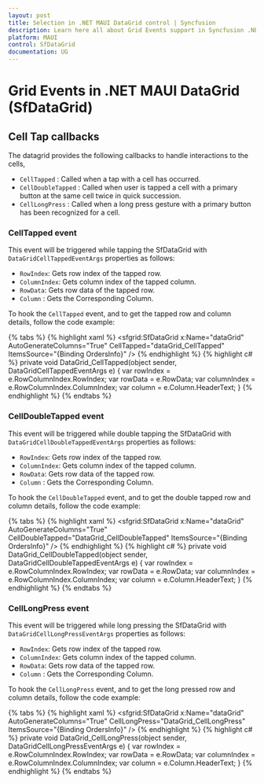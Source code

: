 ```yaml
---
layout: post
title: Selection in .NET MAUI DataGrid control | Syncfusion
description: Learn here all about Grid Events support in Syncfusion .NET MAUI DataGrid (SfDataGrid) control and more.
platform: MAUI
control: SfDataGrid
documentation: UG
---
```


# Grid Events in .NET MAUI DataGrid (SfDataGrid)

## Cell Tap callbacks

The datagrid provides the following callbacks to handle interactions to the cells,

* `CellTapped` : Called when a tap with a cell has occurred.
* `CellDoubleTapped` : Called when user is tapped a cell with a primary button at the same cell twice in quick succession.
* `CellLongPress` : Called when a long press gesture with a primary button has been recognized for a cell. 

### CellTapped event

This event will be triggered while tapping the SfDataGrid with `DataGridCellTappedEventArgs` properties as follows:

 * `RowIndex`: Gets row index of the tapped row.
 * `ColumnIndex`: Gets column index of the tapped column.
 * `RowData`: Gets row data of the tapped row.
 * `Column` : Gets the Corresponding Column.

To hook the `CellTapped` event, and to get the tapped row and column details, follow the code example:

{% tabs %}
{% highlight xaml %}
<sfgrid:SfDataGrid x:Name="dataGrid"
                   AutoGenerateColumns="True"
                   CellTapped="dataGrid_CellTapped"
                   ItemsSource="{Binding OrdersInfo}" />
{% endhighlight %}
{% highlight c# %}
private void DataGrid_CellTapped(object sender, DataGridCellTappedEventArgs e)
{
    var rowIndex = e.RowColumnIndex.RowIndex;
    var rowData = e.RowData;
    var columnIndex = e.RowColumnIndex.ColumnIndex;
    var column = e.Column.HeaderText;
}
{% endhighlight %}
{% endtabs %}

### CellDoubleTapped event

This event will be triggered while double tapping the SfDataGrid with `DataGridCellDoubleTappedEventArgs` properties as follows:

 * `RowIndex`: Gets row index of the tapped row.
 * `ColumnIndex`: Gets column index of the tapped column.
 * `RowData`: Gets row data of the tapped row.
 * `Column` : Gets the Corresponding Column.

To hook the `CellDoubleTapped` event, and to get the double tapped row and column details, follow the code example:  

{% tabs %}
{% highlight xaml %}
<sfgrid:SfDataGrid x:Name="dataGrid"
                   AutoGenerateColumns="True"
                   CellDoubleTapped="DataGrid_CellDoubleTapped"
                   ItemsSource="{Binding OrdersInfo}" />
{% endhighlight %}
{% highlight c# %}
private void DataGrid_CellDoubleTapped(object sender, DataGridCellDoubleTappedEventArgs e)
{
    var rowIndex = e.RowColumnIndex.RowIndex;
    var rowData = e.RowData;
    var columnIndex = e.RowColumnIndex.ColumnIndex;
    var column = e.Column.HeaderText;
}
{% endhighlight %}
{% endtabs %}

### CellLongPress event

This event will be triggered while long pressing the SfDataGrid with `DataGridCellLongPressEventArgs` properties as follows:

 * `RowIndex`: Gets row index of the tapped row.
 * `ColumnIndex`: Gets column index of the tapped column.
 * `RowData`: Gets row data of the tapped row.
 * `Column` : Gets the Corresponding Column.

To hook the `CellLongPress` event, and to get the long pressed row and column details, follow the code example: 

{% tabs %}
{% highlight xaml %}
<sfgrid:SfDataGrid x:Name="dataGrid"
                   AutoGenerateColumns="True"
                   CellLongPress="DataGrid_CellLongPress"
                   ItemsSource="{Binding OrdersInfo}" />
{% endhighlight %}
{% highlight c# %}
private void DataGrid_CellLongPress(object sender, DataGridCellLongPressEventArgs e)
{
    var rowIndex = e.RowColumnIndex.RowIndex;
    var rowData = e.RowData;
    var columnIndex = e.RowColumnIndex.ColumnIndex;
    var column = e.Column.HeaderText;
}
{% endhighlight %}
{% endtabs %}
